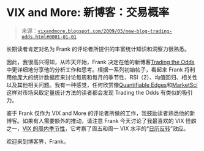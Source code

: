 <!--yml

分类：未分类

日期：2024-05-18 17:54:07

-->

# VIX and More: 新博客：交易概率

> 来源：[`vixandmore.blogspot.com/2009/03/new-blog-trading-odds.html#0001-01-01`](http://vixandmore.blogspot.com/2009/03/new-blog-trading-odds.html#0001-01-01)

长期读者肯定对名为 Frank 的评论者所提供的丰富统计知识和洞察力很熟悉。

因此，我很高兴得知，从昨天开始，Frank 决定在他的新博客[Trading the Odds](http://tradingtheodds.wordpress.com/)中更详细地分享他的分析工作和思考。根据一系列初始帖子，看起来 Frank 将利用他庞大的统计数据库来讨论每周和每月的季节性、RSI（2）、均值回归、相关性以及其他相关问题。我有一种感觉，任何欣赏像[Quantifiable Edges](http://quantifiableedges.blogspot.com/)和[MarketSci](http://marketsci.wordpress.com/)这样对市场采取定量统计方法的读者都会发现 Trading the Odds 有类似的吸引力。

鉴于 Frank 仅作为 VIX and More 的评论者所做的工作，我鼓励读者熟悉他的新博客。如果有人需要额外的推动，请注意 Frank 今天讨论了我最喜欢的 VIX 怪癖之一，[VIX 的周内季节性](http://tradingtheodds.wordpress.com/2009/03/25/weekday-seasonality-of-the-vix/)，它考察了周五和周一 VIX 水平的“[日历反转](http://vixandmore.blogspot.com/search/label/calendar%20reversion)”效应。

欢迎来到博客界，Frank。
